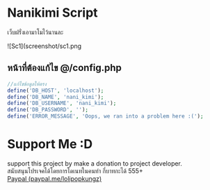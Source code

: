 # Nanikimi Script
เว็บฝรั่งเอามาโมไว้นานละ

![Sc1](screenshot/sc1.png

## หน้าที่ต้องแก้ไข @/config.php
```php
//แก้ไขข้อมูลให้ตรง
define('DB_HOST', 'localhost');
define('DB_NAME', 'nani_kimi');
define('DB_USERNAME', 'nani_kimi');
define('DB_PASSWORD', '');
define('ERROR_MESSAGE', 'Oops, we ran into a problem here :(');
  ```
  
# Support Me :D
support this project by make a donation to project developer.<br>
สนับสนุนโปรเจคได้โดยการโดเนทในคนทำ กี่บาทกะได้ 555+<br>
[Paypal (paypal.me/lolipopkungz)]( https://www.paypal.me/lolipopkungz "Focus Dev")<br>
